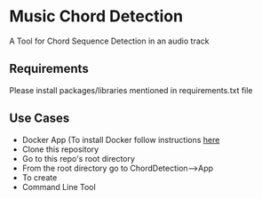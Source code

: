 # Music Chord Detection
A Tool for Chord Sequence Detection in an audio track

## Requirements
Please install packages/libraries mentioned in requirements.txt file

## Use Cases
* Docker App (To install Docker follow instructions [here](https://docs.docker.com/get-docker/)
 * Clone this repository
 * Go to this repo's root directory
 * From the root directory go to ChordDetection-->App
 * To create
* Command Line Tool





